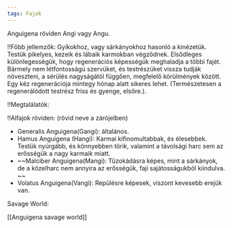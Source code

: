 ```yaml
---
tags: Fajok
---
```

Anguigena röviden Angi vagy Angu. 

!!Főbb jellemzők:
Gyíkokhoz, vagy sárkányokhoz hasonló a kinézetük. Testük pikelyes, kezeik és lábaik karmokban végződnek. 
Elsődleges különlegességük, hogy regenerációs képességük meghaladja a többi fajét. Bármely nem létfontosságú szervüket, és testrészüket vissza tudják növeszteni, a sérülés nagyságától függően, megfelelő körülmények között. Egy kéz regenerációja mintegy hónap alatt sikeres lehet. (Természetesen a regenerálódott testrész friss és gyenge, elsőre.). 

!!Megtalálatók:



!!Alfajok röviden:
 (rövid neve a zárójelben)

- Generalis Anguigena(Gangi): általános.
- Hamus Anguigena (Hangi): Karmai kifinomultabbak, és élesebbek. Testük nyúrgább, és könnyebben törik, valamint a távolsági harc sem az erősségük a nagy karmaik miatt.
- ~~Malciber Anguigena(Mangi): Tűzokádásra képes, mint a sárkányok, de a közelharc nem annyira az erősségük, faji sajátosságukból kiindulva. ~~
- Volatus Anguigena(Vangi): Repülésre képesek, viszont kevesebb erejük van.


Savage World:

[[Anguigena savage world]]
